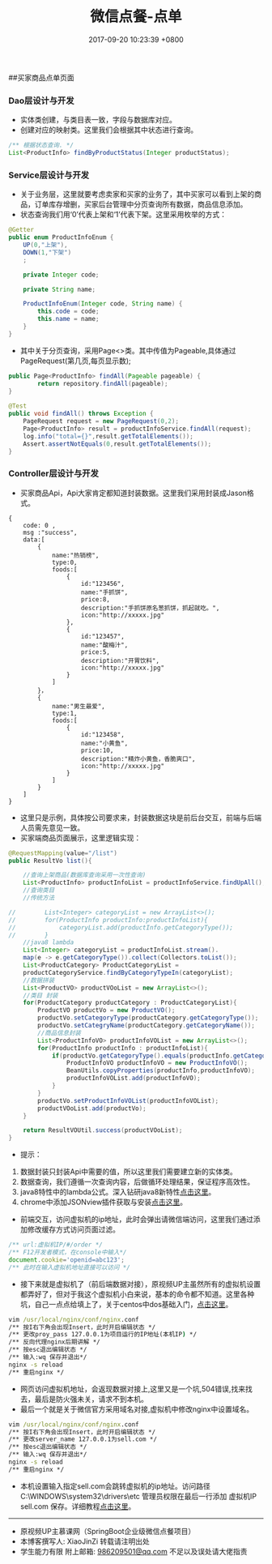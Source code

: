 ﻿---
layout: post
title:  "微信点餐-点单"
date:   2017-09-20 10:23:39 +0800
categories: java springboot wechat
---

##买家商品点单页面

### Dao层设计与开发
- 实体类创建，与类目表一致，字段与数据库对应。
- 创建对应的映射类。这里我们会根据其中状态进行查询。

```java
/** 根据状态查询. */
List<ProductInfo> findByProductStatus(Integer productStatus);
```

### Service层设计与开发

- 关于业务层，这里就要考虑卖家和买家的业务了，其中买家可以看到上架的商品，订单库存增删，买家后台管理中分页查询所有数据，商品信息添加。
- 状态查询我们用‘0’代表上架和‘1’代表下架。这里采用枚举的方式：

```java
@Getter
public enum ProductInfoEnum {
    UP(0,"上架"),
    DOWN(1,"下架")
    ;

    private Integer code;

    private String name;

    ProductInfoEnum(Integer code, String name) {
        this.code = code;
        this.name = name;
    }
}
```

- 其中关于分页查询，采用Page<>类。其中传值为Pageable,具体通过PageRequest(第几页,每页显示数);

```java
public Page<ProductInfo> findAll(Pageable pageable) {
        return repository.findAll(pageable);
}
    
@Test
public void findAll() throws Exception {
    PageRequest request = new PageRequest(0,2);
    Page<ProductInfo> result = productInfoService.findAll(request);
    log.info("total={}",result.getTotalElements());
    Assert.assertNotEquals(0,result.getTotalElements());
}
```

### Controller层设计与开发

- 买家商品Api，Api大家肯定都知道封装数据。这里我们采用封装成Jason格式。

```jason
{ 
    code: 0 ,
    msg :"success",
    data:[
        {
            name:"热销榜",
            type:0,
            foods:[
                {
                    id:"123456",
                    name:"手抓饼",
                    price:8,
                    description:"手抓饼原名葱抓饼，抓起就吃。",
                    icon:"http://xxxxx.jpg"
                },
                {
                    id:"123457",
                    name:"酸梅汁",
                    price:5,
                    description:"开胃饮料",
                    icon:"http://xxxxx.jpg"
                }
            ]
        }，
        {
            name:"男生最爱",
            type:1,
            foods:[
                {
                    id:"123458",
                    name:"小黄鱼",
                    price:10,
                    description:"精炸小黄鱼，香脆爽口",
                    icon:"http://xxxxx.jpg"
                }
            ]
        }
    ]
}
```

- 这里只是示例，具体按公司要求来，封装数据这块是前后台交互，前端与后端人员需先意见一致。
- 买家端商品页面展示，这里逻辑实现：

```java
@RequestMapping(value="/list")
public ResultVo list(){

    //查询上架商品(数据库查询采用一次性查询)
    List<ProductInfo> productInfoList = productInfoService.findUpAll();
    //查询类目
    //传统方法

//        List<Integer> categoryList = new ArrayList<>();
//        for(ProductInfo productInfo:productInfoList){
//            categoryList.add(productInfo.getCategoryType());
//        }
    //java8 lambda
    List<Integer> categoryList = productInfoList.stream().
    map(e -> e.getCategoryType()).collect(Collectors.toList());
    List<ProductCategory> ProductCategoryList = 
    productCategoryService.findByCategoryTypeIn(categoryList);
    //数据拼装
    List<ProductVO> productVOoList = new ArrayList<>();
    //类目 封装
    for(ProductCategory productCategory : ProductCategoryList){
        ProductVO productVo = new ProductVO();
        productVo.setCategoryType(productCategory.getCategoryType());
        productVo.setCategryName(productCategory.getCategoryName());
        //商品信息封装
        List<ProductInfoVO> productInfoVOList = new ArrayList<>();
        for(ProductInfo productInfo : productInfoList){
            if(productVo.getCategoryType().equals(productInfo.getCategoryType())){
                ProductInfoVO productInfoVO = new ProductInfoVO();
                BeanUtils.copyProperties(productInfo,productInfoVO);
                productInfoVOList.add(productInfoVO);
            }
        }
        productVo.setProductInfoVOList(productInfoVOList);
        productVOoList.add(productVo);
    }

    return ResultVOUtil.success(productVOoList);
}
```

- 提示：
1. 数据封装只封装Api中需要的值，所以这里我们需要建立新的实体类。
2. 数据查询，我们遵循一次查询内容，后做循环处理结果，保证程序高效性。
3. java8特性中的lambda公式。深入钻研java8新特性[点击这里](http://www.importnew.com/11908.html)。
4. chrome中添加JSONview插件获取与安装[点击这里](http://blog.csdn.net/yy228313/article/details/50535246)。

- 前端交互，访问虚拟机的ip地址，此时会弹出请微信端访问，这里我们通过添加修改缓存方式访问页面过滤。

```js
/** url:虚拟机IP/#/order */
/** F12开发者模式，在console中输入*/
document.cookie='openid=abc123';
/** 此时在输入虚拟机地址直接可以访问 */
```

- 接下来就是虚拟机了（前后端数据对接），原视频UP主虽然所有的虚拟机设置都弄好了，但对于我这个虚拟机小白来说，基本的命令都不知道。这里各种坑，自己一点点给填上了，关于centos中dos基础入门，[点击这里](http://jingyan.baidu.com/article/495ba8410ff14d38b30ede01.html)。

```cmd
vim /usr/local/nginx/conf/nginx.conf
/** 按I右下角会出现Insert，此时开启编辑状态 */
/** 更改proy_pass 127.0.0.1为项目运行的IP地址(本机IP) */
/** 反向代理nginx后期讲解 */
/** 按esc退出编辑状态 */
/** 输入:wq 保存并退出*/
nginx -s reload
/** 重启nginx */
```

- 网页访问虚拟机地址，会返现数据对接上,这里又是一个坑,504错误,找来找去，最后是防火强未关，请求不到本机。
- 最后一个就是关于微信官方采用域名对接,虚拟机中修改nginx中设置域名。

```cmd
vim /usr/local/nginx/conf/nginx.conf
/** 按I右下角会出现Insert，此时开启编辑状态 */
/** 更改server_name 127.0.0.1为sell.com */
/** 按esc退出编辑状态 */
/** 输入:wq 保存并退出*/
nginx -s reload
/** 重启nginx */
```

- 本机设置输入指定sell.com会跳转虚拟机的ip地址。访问路径C:\WINDOWS\system32\drivers\etc 管理员权限在最后一行添加 虚拟机IP sell.com 保存。详细教程[点击这里](http://blog.csdn.net/u010234516/article/details/52963954)。

----------
- 原视频UP主慕课网（SpringBoot企业级微信点餐项目）
- 本博客撰写人: XiaoJinZi 转载请注明出处
- 学生能力有限 附上邮箱: 986209501@qq.com  不足以及误处请大佬指责



